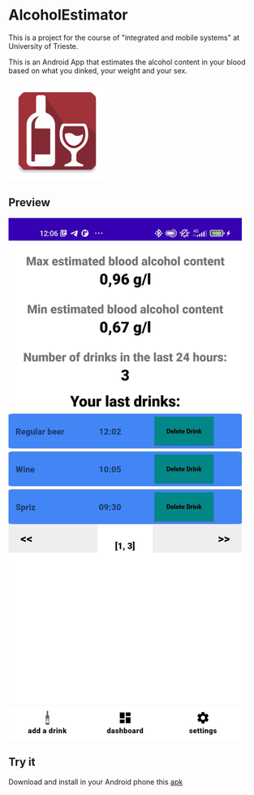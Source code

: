 # AlcoholEstimator 


This is a project for the course of "integrated and mobile systems" at University of Trieste.

This is an Android App that estimates the alcohol content in your blood based on what you dinked, your weight and your sex.

![logo img](https://github.com/AndreaGonzato/AlcoholEstimator/blob/main/app/src/main/res/mipmap-xxxhdpi/ic_launcher.png)


## Preview


![demo img](https://github.com/AndreaGonzato/AlcoholEstimator/blob/main/demoApp.jpeg)

## Try it

Download and install in your Android phone this [apk](AlcoholEstimatorApp.pdf)
